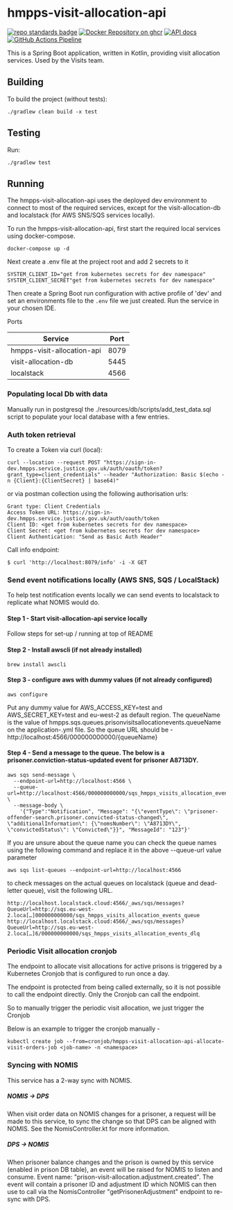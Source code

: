 # hmpps-visit-allocation-api

[![repo standards badge](https://img.shields.io/badge/endpoint.svg?&style=flat&logo=github&url=https%3A%2F%2Foperations-engineering-reports.cloud-platform.service.justice.gov.uk%2Fapi%2Fv1%2Fcompliant_public_repositories%2Fhmpps-visit-allocation-api)](https://operations-engineering-reports.cloud-platform.service.justice.gov.uk/public-report/hmpps-visit-allocation-api "Link to report")
[![Docker Repository on ghcr](https://img.shields.io/badge/ghcr.io-repository-2496ED.svg?logo=docker)](https://ghcr.io/ministryofjustice/hmpps-visit-allocation-api)
[![API docs](https://img.shields.io/badge/API_docs_-view-85EA2D.svg?logo=swagger)](https://hmpps-visit-allocation-api-dev.prison.service.justice.gov.uk/swagger-ui/index.html)
[![GitHub Actions Pipeline](https://github.com/ministryofjustice/hmpps-visit-allocation-api/actions/workflows/pipeline.yml/badge.svg)](https://github.com/ministryofjustice/hmpps-visit-allocation-api/actions/workflows/pipeline.yml)

This is a Spring Boot application, written in Kotlin, providing visit allocation services. Used by the Visits team.

## Building

To build the project (without tests):
```
./gradlew clean build -x test
```

## Testing

Run:
```
./gradlew test 
```

## Running

The hmpps-visit-allocation-api uses the deployed dev environment to connect to most of the required services,
except for the visit-allocation-db and localstack (for AWS SNS/SQS services locally).

To run the hmpps-visit-allocation-api, first start the required local services using docker-compose.

```
docker-compose up -d
```
Next create a .env file at the project root and add 2 secrets to it
```
SYSTEM_CLIENT_ID="get from kubernetes secrets for dev namespace"
SYSTEM_CLIENT_SECRET"get from kubernetes secrets for dev namespace"
```

Then create a Spring Boot run configuration with active profile of 'dev' and set an environments file to the
`.env` file we just created. Run the service in your chosen IDE.

Ports

| Service                    | Port |  
|----------------------------|------|
| hmpps-visit-allocation-api | 8079 |
| visit-allocation-db        | 5445 |
| localstack                 | 4566 |

### Populating local Db with data
Manually run in postgresql the ./resources/db/scripts/add_test_data.sql script to populate your local database with a few entries.

### Auth token retrieval

To create a Token via curl (local):
```
curl --location --request POST "https://sign-in-dev.hmpps.service.justice.gov.uk/auth/oauth/token?grant_type=client_credentials" --header "Authorization: Basic $(echo -n {Client}:{ClientSecret} | base64)"
```

or via postman collection using the following authorisation urls:
```
Grant type: Client Credentials
Access Token URL: https://sign-in-dev.hmpps.service.justice.gov.uk/auth/oauth/token
Client ID: <get from kubernetes secrets for dev namespace>
Client Secret: <get from kubernetes secrets for dev namespace>
Client Authentication: "Send as Basic Auth Header"
```

Call info endpoint:
```
$ curl 'http://localhost:8079/info' -i -X GET
```

### Send event notifications locally (AWS SNS, SQS / LocalStack)
To help test notification events locally we can send events to localstack to replicate what NOMIS would do.

#### Step 1 - Start visit-allocation-api service locally
Follow steps for set-up / running at top of README

#### Step 2 - Install awscli (if not already installed)
```
brew install awscli
```

#### Step 3 - configure aws with dummy values (if not already configured)
```
aws configure
```
Put any dummy value for AWS_ACCESS_KEY=test and AWS_SECRET_KEY=test and eu-west-2 as default region.
The queueName is the value of hmpps.sqs.queues.prisonvisitsallocationevents.queueName on the application-<env>.yml file.
So the queue URL should be - http://localhost:4566/000000000000/{queueName}

#### Step 4 - Send a message to the queue. The below is a prisoner.conviction-status-updated event for prisoner A8713DY.
```
aws sqs send-message \
  --endpoint-url=http://localhost:4566 \
  --queue-url=http://localhost:4566/000000000000/sqs_hmpps_visits_allocation_events_queue \
  --message-body \
    '{"Type":"Notification", "Message": "{\"eventType\": \"prisoner-offender-search.prisoner.convicted-status-changed\", \"additionalInformation\": {\"nomsNumber\": \"A8713DY\", \"convictedStatus\": \"Convicted\"}}", "MessageId": "123"}'
```

If you are unsure about the queue name you can check the queue names using the following command and replace it in the above --queue-url value parameter
```
aws sqs list-queues --endpoint-url=http://localhost:4566
```

to check messages on the actual queues on localstack (queue and dead-letter queue), visit the following URL.
```
http://localhost.localstack.cloud:4566/_aws/sqs/messages?QueueUrl=http://sqs.eu-west-2.loca[…]000000000000/sqs_hmpps_visits_allocation_events_queue
http://localhost.localstack.cloud:4566/_aws/sqs/messages?QueueUrl=http://sqs.eu-west-2.loca[…]6/000000000000/sqs_hmpps_visits_allocation_events_dlq
```

### Periodic Visit allocation cronjob
The endpoint to allocate visit allocations for active prisons is triggered by a Kubernetes Cronjob that is configured to run once a day. 

The endpoint is protected from being called externally, so it is not possible to call the endpoint directly. Only the Cronjob can call the endpoint.

So to manually trigger the periodic visit allocation, we just trigger the Cronjob

Below is an example to trigger the cronjob manually -
```
kubectl create job --from=cronjob/hmpps-visit-allocation-api-allocate-visit-orders-job <job-name> -n <namespace>
```

### Syncing with NOMIS
This service has a 2-way sync with NOMIS. 

##### NOMIS -> DPS
When visit order data on NOMIS changes for a prisoner, a request will be made to this service, to sync the change so that 
DPS can be aligned with NOMIS. See the NomisController.kt for more information.

##### DPS -> NOMIS
When prisoner balance changes and the prison is owned by this service (enabled in prison DB table), an event will be raised for 
NOMIS to listen and consume. Event name: "prison-visit-allocation.adjustment.created". The event will contain a prisoner ID and 
adjustment ID which NOMIS can then use to call via the NomisController "getPrisonerAdjustment" endpoint to re-sync with DPS.